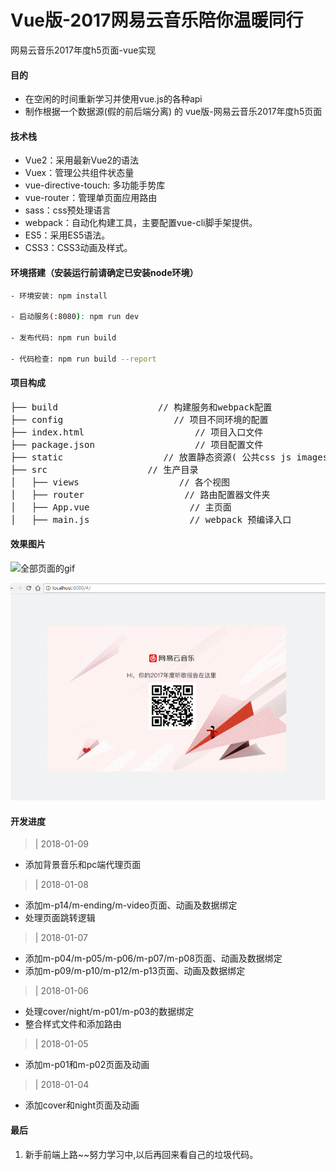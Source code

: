 # Vue版-2017网易云音乐陪你温暖同行

网易云音乐2017年度h5页面-vue实现


#### 目的
- 在空闲的时间重新学习并使用vue.js的各种api
- 制作根据一个数据源(假的前后端分离) 的 vue版-网易云音乐2017年度h5页面

#### 技术栈

- Vue2：采用最新Vue2的语法
- Vuex：管理公共组件状态量
- vue-directive-touch: 多功能手势库
- vue-router：管理单页面应用路由
- sass：css预处理语言
- webpack：自动化构建工具，主要配置vue-cli脚手架提供。
- ES5：采用ES5语法。
- CSS3：CSS3动画及样式。


#### 环境搭建（安装运行前请确定已安装node环境）

``` bash
- 环境安装: npm install

- 启动服务(:8080): npm run dev

- 发布代码: npm run build

- 代码检查: npm run build --report
```

#### 项目构成

<pre>
├── build                   // 构建服务和webpack配置
├── config                     // 项目不同环境的配置
├── index.html                     // 项目入口文件
├── package.json                   // 项目配置文件
├── static                   // 放置静态资源( 公共css js images资源 )
├── src                   // 生产目录
│   ├── views                   // 各个视图
│   ├── router                   // 路由配置器文件夹
│   ├── App.vue                   // 主页面
│   ├── main.js                   // webpack 预编译入口
</pre>


#### 效果图片

![全部页面的gif](https://github.com/lxs24sxl/readme_add_pic/raw/master/images/year2017/year2017_result1.gif)

![pc页面的图片](https://github.com/lxs24sxl/readme_add_pic/raw/master/images/year2017/year2017_result_web.PNG)


#### 开发进度

> | 2018-01-09

- 添加背景音乐和pc端代理页面

> | 2018-01-08

- 添加m-p14/m-ending/m-video页面、动画及数据绑定
- 处理页面跳转逻辑

> | 2018-01-07

- 添加m-p04/m-p05/m-p06/m-p07/m-p08页面、动画及数据绑定
- 添加m-p09/m-p10/m-p12/m-p13页面、动画及数据绑定

> | 2018-01-06

- 处理cover/night/m-p01/m-p03的数据绑定
- 整合样式文件和添加路由

> | 2018-01-05

- 添加m-p01和m-p02页面及动画

> | 2018-01-04

- 添加cover和night页面及动画


#### 最后

1. 新手前端上路~~努力学习中,以后再回来看自己的垃圾代码。 
